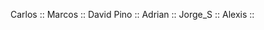 Carlos :: <atletist>
Marcos :: <OcramSilad>
David Pino :: <aesthezel>
Adrian :: <Driannn>
Jorge_S :: <teotletl>
Alexis :: <Alexis2421>
